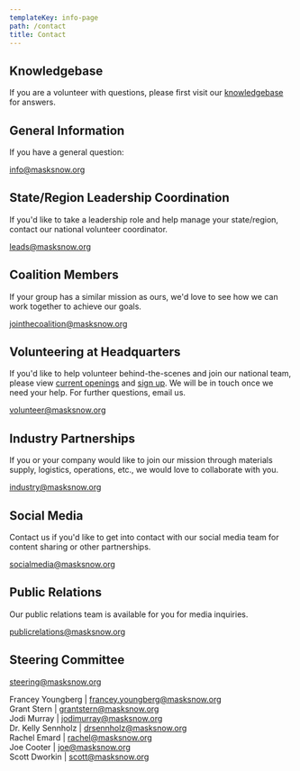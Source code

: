 ```yaml
---
templateKey: info-page
path: /contact
title: Contact
---
```

## Knowledgebase

If you are a volunteer with questions, please first visit our [knowledgebase](https://rosiesews.freshdesk.com/support/home) for answers. 

## General Information

If you have a general question:

[info@masksnow.org](mailto:info@masksnow.org)

## State/Region Leadership Coordination

If you'd like to take a leadership role and help manage your state/region, contact our national volunteer coordinator.

[leads@masksnow.org ](mailto:leads@masksnow.org)

## Coalition Members

If your group has a similar mission as ours, we'd love to see how we can work together to achieve our goals.

[jointhecoalition@masksnow.org ](mailto:jointhecoalition@masksnow.org)

## Volunteering at Headquarters

If you'd like to help volunteer behind-the-scenes and join our national team, please view [current openings](https://docs.google.com/document/d/1JJNrPswxznGHsOI26stysEphJXv6JBxS8uE_JV-1Tz0/edit) and [sign up](https://masksnow.org/volunteer/). We will be in touch once we need your help. For further questions, email us.

[volunteer@masksnow.org ](mailto:volunteer@masksnow.org)

## Industry Partnerships

If you or your company would like to join our mission through materials supply, logistics, operations, etc., we would love to collaborate with you.

[industry@masksnow.org](mailto:industry@masksnow.org)

## Social Media

Contact us if you'd like to get into contact with our social media team for content sharing or other partnerships.

[socialmedia@masksnow.org](mailto:socialmedia@masksnow.org)

## Public Relations

Our public relations team is available for you for media inquiries.

[publicrelations@masksnow.org](mailto:publicrelations@masksnow.org)

## Steering Committee

[steering@masksnow.org](mailto:steering@masksnow.org)

Francey Youngberg | [francey.youngberg@masksnow.org](mailto:francey.youngberg@masksnow.org)\
Grant Stern | [grantstern@masksnow.org](mailto:grantstern@masksnow.org)\
Jodi Murray | [jodimurray@masksnow.org](mailto:jodimurray@masksnow.org)\
Dr. Kelly Sennholz | [drsennholz@masksnow.org](mailto:drsennholz@masksnow.org)\
Rachel Emard | [rachel@masksnow.org](mailto:rachel@masksnow.org)\
Joe Cooter | [joe@masksnow.org](mailto:joe@masksnow.org)\
Scott Dworkin | [scott@masksnow.org](mailto:scott@masksnow.org)
